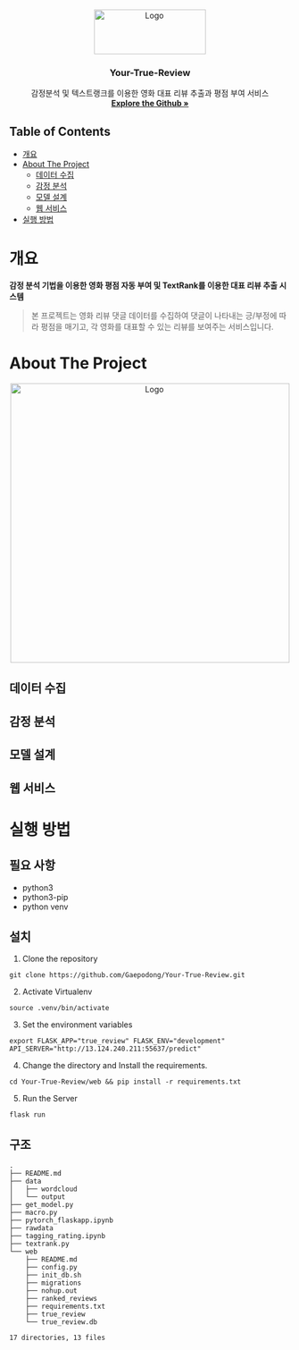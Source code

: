 <br />
<p align="center">
  <a href="https://github.com/Gaepodong/Your-True-Review">
    <img src="https://fontmeme.com/permalink/200910/109ba0996778b6d9b99ce3ec7deee89e.png" alt="Logo" width="200" height="80">
  </a>

  <h3 align="center">Your-True-Review</h3>

  <p align="center">
    감정분석 및 텍스트랭크를 이용한 영화 대표 리뷰 추출과 평점 부여 서비스
    <br />
    <a href="https://github.com/Gaepodong/Your-True-Review"><strong>Explore the Github »</strong></a>
    <br />
  </p>
</p>

## Table of Contents

- [개요](#개요)
- [About The Project](#about-the-project)
    - [데이터 수집](#데이터-수집)
    - [감정 분석](#감정-분석)
    - [모델 설계](#모델-설계)
    - [웹 서비스](#웹-서비스)
- [실행 방법](#실행-방법)

    
# 개요

 __감정 분석 기법을 이용한 영화 평점 자동 부여 및 TextRank를 이용한 대표 리뷰 추출 시스템__  
>  본 프로젝트는 영화 리뷰 댓글 데이터를 수집하여 댓글이 나타내는 긍/부정에 따라 평점을 매기고, 각 영화를 대표할 수 있는 리뷰를 보여주는 서비스입니다.

# About The Project

<p align="center">
    <img src="1599393108835.png" alt="Logo" width="" height="500">
</p>

## 데이터 수집

## 감정 분석

## 모델 설계

## 웹 서비스

# 실행 방법

## 필요 사항

- python3
- python3-pip
- python venv

## 설치

1. Clone the repository
```
git clone https://github.com/Gaepodong/Your-True-Review.git
```
2. Activate Virtualenv
```
source .venv/bin/activate
```
3. Set the environment variables
```
export FLASK_APP="true_review" FLASK_ENV="development" API_SERVER="http://13.124.240.211:55637/predict"
```
4. Change the directory and Install the requirements.
```
cd Your-True-Review/web && pip install -r requirements.txt
```
5. Run the Server
```
flask run
```
## 구조
```
.
├── README.md
├── data
│   ├── wordcloud
│   └── output
├── get_model.py
├── macro.py
├── pytorch_flaskapp.ipynb
├── rawdata
├── tagging_rating.ipynb
├── textrank.py
└── web
    ├── README.md
    ├── config.py
    ├── init_db.sh
    ├── migrations
    ├── nohup.out
    ├── ranked_reviews
    ├── requirements.txt
    ├── true_review
    └── true_review.db

17 directories, 13 files
```


